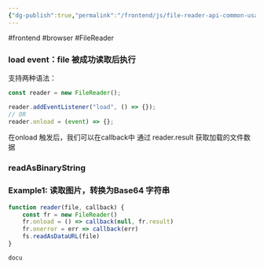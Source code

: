 ```yaml
---
{"dg-publish":true,"permalink":"/frontend/js/file-reader-api-common-usage/","created":"2024-01-19T16:07:11.692+08:00","updated":"2024-01-17T10:55:05.000+08:00"}
---
```


#frontend #browser #FileReader
### load event：file 被成功读取后执行
支持两种语法：
```js
const reader = new FileReader();

reader.addEventListener("load", () => {});
// OR
reader.onload = (event) => {};
```
在onload 触发后，我们可以在callback中 通过 reader.result 获取加载的文件数据
### readAsBinaryString

### Example1: 读取图片，转换为Base64 字符串

```js
function reader(file, callback) {
	const fr = new FileReader()
	fr.onload = () => callback(null, fr.result)
	fr.onerror = err => callback(err)
	fs.readAsDataURL(file)
}

docu
```

